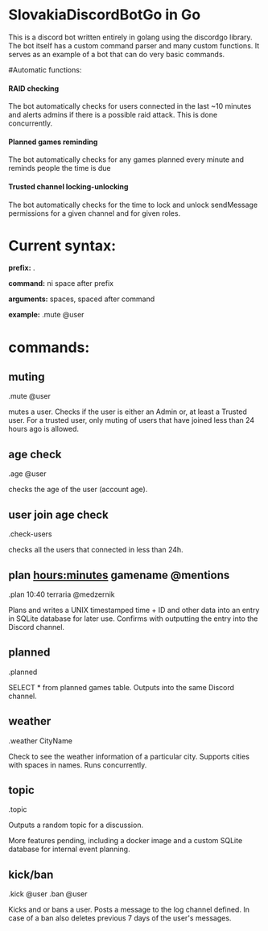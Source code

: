# SlovakiaDiscordBotGo in Go



This is a discord bot written entirely in golang using the discordgo library. The bot itself has a custom command parser and many custom functions. It serves as an example of a bot that can do very basic commands.

#Automatic functions:
#### RAID checking 
The bot automatically checks for users connected in the last ~10 minutes and alerts admins if there is a possible raid attack. This is done concurrently.
#### Planned games reminding
The bot automatically checks for any games planned every minute and reminds people the time is due
#### Trusted channel locking-unlocking
The bot automatically checks for the time to lock and unlock sendMessage permissions for a given channel and for given roles.

# Current syntax:

**prefix:** .

**command:** ni space after prefix

**arguments:** spaces, spaced after command

**example:** .mute @user

# commands:
## muting
.mute @user

mutes a user. Checks if the user is either an Admin or, at least a Trusted user. For a trusted user, only muting of users that have joined less than 24 hours ago is allowed.

## age check
.age @user

checks the age of the user (account age).

## user join age check
.check-users

checks all the users that connected in less than 24h.

## plan <hours:minutes> gamename @mentions
.plan 10:40 terraria @medzernik

Plans and writes a UNIX timestamped time + ID and other data into an entry in SQLite database for later use. Confirms with outputting the entry into the Discord channel.

## planned
.planned

SELECT * from planned games table. Outputs into the same Discord channel.

## weather
.weather CityName

Check to see the weather information of a particular city. Supports cities with spaces in names. Runs concurrently.

## topic
.topic

Outputs a random topic for a discussion.

More features pending, including a docker image and a custom SQLite database for internal event planning.

## kick/ban
.kick @user <reason>
.ban @user <reason>

Kicks and or bans a user. Posts a message to the log channel defined. In case of a ban also deletes previous 7 days of the user's messages.